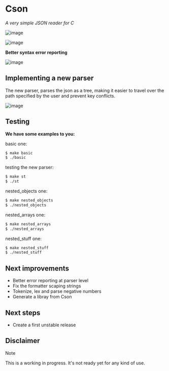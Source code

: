 # Cson

_A very simple JSON reader for C_

![image](https://github.com/user-attachments/assets/06c267a5-15fd-4746-add2-c4b57a9e95f5)

![image](https://github.com/user-attachments/assets/fad4d955-82d0-4fb8-ab66-bb3a88bf262f)

**Better syntax error reporting**

![image](https://github.com/user-attachments/assets/278b00ec-6f61-423c-b5bd-18de82f73be4)

## Implementing a new parser

The new parser, parses the json as a tree, making it easier to travel over the path specified by the user and prevent key conflicts.

![image](https://github.com/user-attachments/assets/de709f36-688f-40bd-b159-526011baf26b)

## Testing

**We have some examples to you:**

basic one:

```bash
$ make basic
$ ./basic
```

testing the new parser:

```bash
$ make st
$ ./st
```

nested_objects one:

```bash
$ make nested_objects
$ ./nested_objects
```

nested_arrays one:

```bash
$ make nested_arrays
$ ./nested_arrays
```

nested_stuff one:

```bash
$ make nested_stuff
$ ./nested_stuff
```

## Next improvements

- Better error reporting at parser level
- Fix the formatter scaping strings
- Tokenize, lex and parse negative numbers
- Generate a libray from Cson

## Next steps

- Create a first unstable release

## Disclaimer

> [!NOTE]
> This is a working in progress. It's not ready yet for any kind of use.
